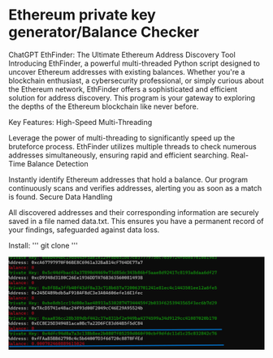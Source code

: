 # Ethereum private key generator/Balance Checker

ChatGPT
EthFinder: The Ultimate Ethereum Address Discovery Tool
Introducing EthFinder, a powerful multi-threaded Python script designed to uncover Ethereum addresses with existing balances. Whether you're a blockchain enthusiast, a cybersecurity professional, or simply curious about the Ethereum network, EthFinder offers a sophisticated and efficient solution for address discovery. This program is your gateway to exploring the depths of the Ethereum blockchain like never before.

Key Features:
High-Speed Multi-Threading

Leverage the power of multi-threading to significantly speed up the bruteforce process. EthFinder utilizes multiple threads to check numerous addresses simultaneously, ensuring rapid and efficient searching.
Real-Time Balance Detection

Instantly identify Ethereum addresses that hold a balance. Our program continuously scans and verifies addresses, alerting you as soon as a match is found.
Secure Data Handling

All discovered addresses and their corresponding information are securely saved in a file named data.txt. This ensures you have a permanent record of your findings, safeguarded against data loss.

Install: 
'''
git clone 
'''

![demo](./demo.png)

